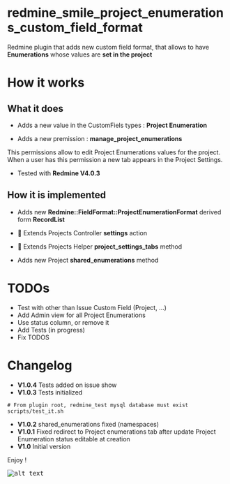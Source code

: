 redmine_smile_project_enumerations_custom_field_format
=================================================

Redmine plugin that adds new custom field format,
that allows to have **Enumerations** whose values are
**set in the project**

# How it works

## What it does

* Adds a new value in the CustomFiels types : **Project Enumeration**

* Adds a new premission : **manage_project_enumerations**

This permissions allow to edit Project Enumerations values for the project.
When a user has this permission a new tab appears in the Project Settings.

* Tested with **Redmine V4.0.3**

## How it is implemented

- Adds new **Redmine::FieldFormat::ProjectEnumerationFormat** derived form **RecordList**

- 🔑 Extends Projects Controller **settings** action

- 🔑 Extends Projects Helper **project_settings_tabs** method

- Adds new Project **shared_enumerations** method

# TODOs

* Test with other than Issue Custom Field (Project, ...)
* Add Admin view for all Project Enumerations
* Use status column, or remove it
* Add Tests (in progress)
* Fix TODOS

# Changelog

* **V1.0.4**  Tests added on issue show
* **V1.0.3**  Tests initialized

```console
# From plugin root, redmine_test mysql database must exist
scripts/test_it.sh
```

* **V1.0.2**  shared_enumerations fixed (namespaces)
* **V1.0.1**  Fixed redirect to Project enumerations tab after update
Project Enumeration status editable at creation
* **V1.0**  Initial version


Enjoy !

<kbd>![alt text](https://compteur-visites.ennder.fr/sites/36/token/githubpe/image "Logo") <!-- .element height="10%" width="10%" --></kbd>

